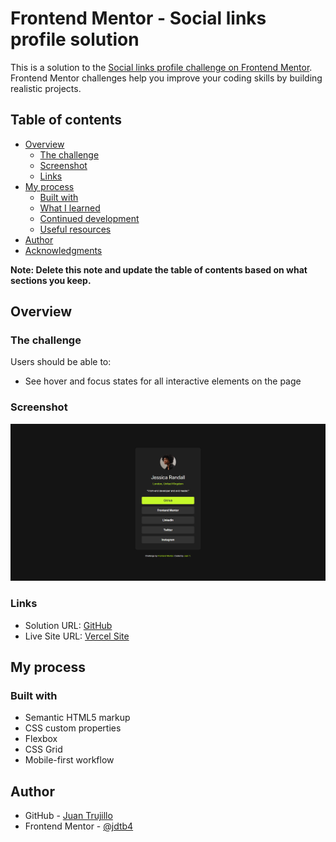 # Frontend Mentor - Social links profile solution

This is a solution to the [Social links profile challenge on Frontend Mentor](https://www.frontendmentor.io/challenges/social-links-profile-UG32l9m6dQ). Frontend Mentor challenges help you improve your coding skills by building realistic projects. 

## Table of contents

- [Overview](#overview)
  - [The challenge](#the-challenge)
  - [Screenshot](#screenshot)
  - [Links](#links)
- [My process](#my-process)
  - [Built with](#built-with)
  - [What I learned](#what-i-learned)
  - [Continued development](#continued-development)
  - [Useful resources](#useful-resources)
- [Author](#author)
- [Acknowledgments](#acknowledgments)

**Note: Delete this note and update the table of contents based on what sections you keep.**

## Overview

### The challenge

Users should be able to:

- See hover and focus states for all interactive elements on the page

### Screenshot

![](./design/social-links-profile.png)

### Links

- Solution URL: [GitHub](https://github.com/jdtb4/frontendmentor/tree/master/social-links-profile)
- Live Site URL: [Vercel Site](https://social-link-profile-neon.vercel.app/)

## My process

### Built with

- Semantic HTML5 markup
- CSS custom properties
- Flexbox
- CSS Grid
- Mobile-first workflow

## Author

- GitHub - [Juan Trujillo](https://github.com/jdtb4)
- Frontend Mentor - [@jdtb4](https://www.frontendmentor.io/profile/jdtb4)